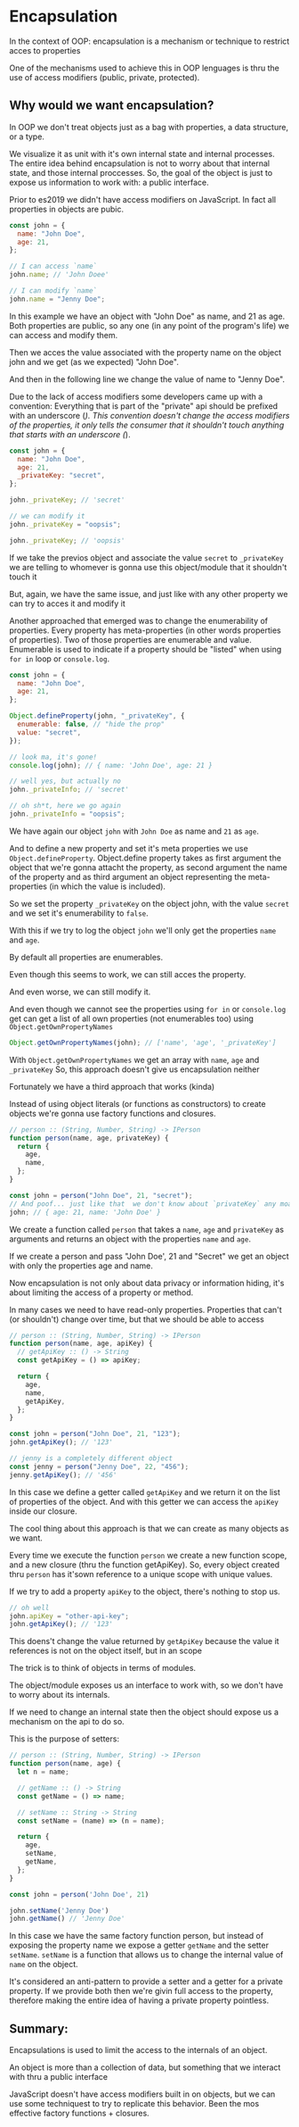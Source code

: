 # Encapsulation

In the context of OOP: encapsulation is a mechanism or technique to restrict acces to properties

One of the mechanisms used to achieve this in OOP lenguages is thru the use of access modifiers (public, private, protected).

## Why would we want encapsulation?

In OOP we don't treat objects just as a bag with properties, a data structure, or a type.

We visualize it as unit with it's own internal state and internal processes. The entire idea behind encapsulation is not to worry about that internal state, and those internal proccesses. So, the goal of the object is just to expose us information to work with: a public interface.

Prior to es2019 we didn't have access modifiers on JavaScript. In fact all properties in objects are pubic.

```js
const john = {
  name: "John Doe",
  age: 21,
};

// I can access `name`
john.name; // 'John Doee'

// I can modify `name`
john.name = "Jenny Doe";
```

In this example we have an object with "John Doe" as name, and 21 as age.
Both properties are public, so any one (in any point of the program's life) we can access and modify them.

Then we acces the value associated with the property name on the object john and we get (as we expected) "John Doe".

And then in the following line we change the value of name to "Jenny Doe".

Due to the lack of access modifiers some developers came up with a convention:
Everything that is part of the "private" api should be prefixed with an underscore (_).
This convention doesn't change the access modifiers of the properties, it only tells the consumer that it shouldn't touch anything that starts with an underscore (_).

```js
const john = {
  name: "John Doe",
  age: 21,
  _privateKey: "secret",
};

john._privateKey; // 'secret'

// we can modify it
john._privateKey = "oopsis";

john._privateKey; // 'oopsis'
```

If we take the previos object and associate the value `secret` to `_privateKey` we are telling to whomever is gonna use this object/module that it shouldn't touch it

But, again, we have the same issue, and just like with any other property we can try to acces it and modify it

Another approached that emerged was to change the enumerability of properties.
Every property has meta-properties (in other words properties of properties).
Two of those properties are enumerable and value. Enumerable is used to indicate if a property should be "listed" when using `for in` loop or `console.log`.

```js
const john = {
  name: "John Doe",
  age: 21,
};

Object.defineProperty(john, "_privateKey", {
  enumerable: false, // "hide the prop"
  value: "secret",
});

// look ma, it's gone!
console.log(john); // { name: 'John Doe', age: 21 }

// well yes, but actually no
john._privateInfo; // 'secret'

// oh sh*t, here we go again
john._privateInfo = "oopsis";
```

We have again our object `john` with `John Doe` as name and `21` as `age`.

And to define a new property and set it's meta properties we use `Object.defineProperty`.
Object.define property takes as first argument the object that we're gonna attacht the property, as second argument the name of the property and as third argument an object representing the meta-properties (in which the value is included).

So we set the property `_privateKey` on the object john, with the value `secret` and we set it's enumerability to `false`.

With this if we try to log the object `john` we'll only get the properties `name` and `age`.

By default all properties are enumerables.

Even though this seems to work, we can still acces the property.

And even worse, we can still modify it.

And even though we cannot see the properties using `for in` or `console.log` get can get a list of all own properties (not enumerables too) using `Object.getOwnPropertyNames`

```js
Object.getOwnPropertyNames(john); // ['name', 'age', '_privateKey']
```

With `Object.getOwnPropertyNames` we get an array with `name`, `age` and `_privateKey`
So, this approach doesn't give us encapsulation neither

Fortunately we have a third approach that works (kinda)

Instead of using object literals (or functions as constructors) to create objects we're gonna use factory functions and closures.

```js
// person :: (String, Number, String) -> IPerson
function person(name, age, privateKey) {
  return {
    age,
    name,
  };
}

const john = person("John Doe", 21, "secret");
// And poof... just like that  we don't know about `privateKey` any moar.
john; // { age: 21, name: 'John Doe' }
```

We create a function called `person` that takes a `name`, `age` and `privateKey` as arguments and returns an object with the properties `name` and `age`.

If we create a person and pass "John Doe', 21 and "Secret" we get an object with only the properties age and name.

Now encapsulation is not only about data privacy or information hiding, it's about limiting the access of a property or method.

In many cases we need to have read-only properties.
Properties that can't (or shouldn't) change over time, but that we should be able to access

```js
// person :: (String, Number, String) -> IPerson
function person(name, age, apiKey) {
  // getApiKey :: () -> String
  const getApiKey = () => apiKey;

  return {
    age,
    name,
    getApiKey,
  };
}

const john = person("John Doe", 21, "123");
john.getApiKey(); // '123'

// jenny is a completely different object
const jenny = person("Jenny Doe", 22, "456");
jenny.getApiKey(); // '456'
```

In this case we define a getter called `getApiKey` and we return it on the list of properties of the object.
And with this getter we can access the `apiKey` inside our closure.

The cool thing about this approach is that we can create as many  objects as we want.

Every time we execute the function `person` we create a new function scope, and a new closure (thru the function getApiKey). So, every object created thru `person`
has it'sown reference to a unique scope with unique values.

If we try to add a property `apiKey` to the object, there's nothing to stop us.

```js
// oh well
john.apiKey = "other-api-key";
john.getApiKey(); // '123'
```

This doens't change the value returned by `getApiKey` because the value it references is not on the object itself, but in an scope

The trick is to think of objects in terms of modules.

The object/module exposes us an interface to work with, so we don't have to worry about its internals.

If we need to change an internal state then the object should expose us a mechanism on the api to do so.

This is the purpose of setters:

```js
// person :: (String, Number, String) -> IPerson
function person(name, age) {
  let n = name;

  // getName :: () -> String
  const getName = () => name;

  // setName :: String -> String
  const setName = (name) => (n = name);

  return {
    age,
    setName,
    getName,
  };
}

const john = person('John Doe', 21)

john.setName('Jenny Doe')
john.getName() // 'Jenny Doe'
```

In this case we have the same factory function person, but instead of exposing the property name we expose a getter `getName` and the setter `setName`. `setName` is a function that allows us to change the internal value of `name` on the object.

It's considered an anti-pattern to provide a setter and a getter for a private property.
If we provide both then we're givin full access to the property, therefore making the entire idea of having a private property pointless.

## Summary:

Encapsulations is used to limit the access to the internals of an object.

An object is more than a collection of data, but something that we interact with thru a public interface

JavaScript doesn't have access modifiers built in on objects, but we can use some techniquest to try to replicate this behavior. Been the mos effective factory functions + closures.

